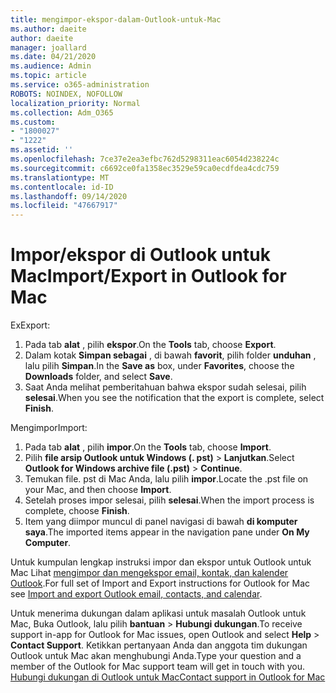 ```yaml
---
title: mengimpor-ekspor-dalam-Outlook-untuk-Mac
ms.author: daeite
author: daeite
manager: joallard
ms.date: 04/21/2020
ms.audience: Admin
ms.topic: article
ms.service: o365-administration
ROBOTS: NOINDEX, NOFOLLOW
localization_priority: Normal
ms.collection: Adm_O365
ms.custom:
- "1800027"
- "1222"
ms.assetid: ''
ms.openlocfilehash: 7ce37e2ea3efbc762d5298311eac6054d238224c
ms.sourcegitcommit: c6692ce0fa1358ec3529e59ca0ecdfdea4cdc759
ms.translationtype: MT
ms.contentlocale: id-ID
ms.lasthandoff: 09/14/2020
ms.locfileid: "47667917"
---
```

# <a name="importexport-in-outlook-for-mac"></a><span data-ttu-id="7c84d-102">Impor/ekspor di Outlook untuk Mac</span><span class="sxs-lookup"><span data-stu-id="7c84d-102">Import/Export in Outlook for Mac</span></span> 

<span data-ttu-id="7c84d-103">Ex</span><span class="sxs-lookup"><span data-stu-id="7c84d-103">Export:</span></span>
1. <span data-ttu-id="7c84d-104">Pada tab **alat** , pilih **ekspor**.</span><span class="sxs-lookup"><span data-stu-id="7c84d-104">On the **Tools** tab, choose **Export**.</span></span>
2. <span data-ttu-id="7c84d-105">Dalam kotak **Simpan sebagai** , di bawah **favorit**, pilih folder **unduhan** , lalu pilih **Simpan**.</span><span class="sxs-lookup"><span data-stu-id="7c84d-105">In the **Save as** box, under **Favorites**, choose the **Downloads** folder, and select **Save**.</span></span>
3. <span data-ttu-id="7c84d-106">Saat Anda melihat pemberitahuan bahwa ekspor sudah selesai, pilih **selesai**.</span><span class="sxs-lookup"><span data-stu-id="7c84d-106">When you see the notification that the export is complete, select **Finish**.</span></span>

<span data-ttu-id="7c84d-107">Mengimpor</span><span class="sxs-lookup"><span data-stu-id="7c84d-107">Import:</span></span>
1. <span data-ttu-id="7c84d-108">Pada tab **alat** , pilih **impor**.</span><span class="sxs-lookup"><span data-stu-id="7c84d-108">On the **Tools** tab, choose **Import**.</span></span>
2. <span data-ttu-id="7c84d-109">Pilih **file arsip Outlook untuk Windows (. pst)**  >  **Lanjutkan**.</span><span class="sxs-lookup"><span data-stu-id="7c84d-109">Select **Outlook for Windows archive file (.pst)** > **Continue**.</span></span>
3. <span data-ttu-id="7c84d-110">Temukan file. pst di Mac Anda, lalu pilih **impor**.</span><span class="sxs-lookup"><span data-stu-id="7c84d-110">Locate the .pst file on your Mac, and then choose **Import**.</span></span>
4. <span data-ttu-id="7c84d-111">Setelah proses impor selesai, pilih **selesai**.</span><span class="sxs-lookup"><span data-stu-id="7c84d-111">When the import process is complete, choose **Finish**.</span></span>
5. <span data-ttu-id="7c84d-112">Item yang diimpor muncul di panel navigasi di bawah **di komputer saya**.</span><span class="sxs-lookup"><span data-stu-id="7c84d-112">The imported items appear in the navigation pane under **On My Computer**.</span></span>

<span data-ttu-id="7c84d-113">Untuk kumpulan lengkap instruksi impor dan ekspor untuk Outlook untuk Mac Lihat [mengimpor dan mengekspor email, kontak, dan kalender Outlook](https://support.office.com/article/92577192-3881-4502-b79d-c3bbada6c8ef#ID0EAACAAA=Mac).</span><span class="sxs-lookup"><span data-stu-id="7c84d-113">For full set of Import and Export instructions for Outlook for Mac see [Import and export Outlook email, contacts, and calendar](https://support.office.com/article/92577192-3881-4502-b79d-c3bbada6c8ef#ID0EAACAAA=Mac).</span></span> 

<span data-ttu-id="7c84d-114">Untuk menerima dukungan dalam aplikasi untuk masalah Outlook untuk Mac, Buka Outlook, lalu pilih **bantuan**  >  **Hubungi dukungan**.</span><span class="sxs-lookup"><span data-stu-id="7c84d-114">To receive support in-app for Outlook for Mac issues, open Outlook and select **Help** > **Contact Support**.</span></span> <span data-ttu-id="7c84d-115">Ketikkan pertanyaan Anda dan anggota tim dukungan Outlook untuk Mac akan menghubungi Anda.</span><span class="sxs-lookup"><span data-stu-id="7c84d-115">Type your question and a member of the Outlook for Mac support team will get in touch with you.</span></span> [<span data-ttu-id="7c84d-116">Hubungi dukungan di Outlook untuk Mac</span><span class="sxs-lookup"><span data-stu-id="7c84d-116">Contact support in Outlook for Mac</span></span>](https://go.microsoft.com/fwlink/?linkid=2002400&clcid=0x409)
